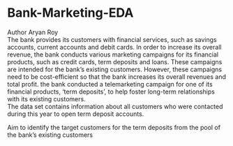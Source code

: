 # Bank-Marketing-EDA
Author Aryan Roy<br>
The bank provides its customers with financial services, such as savings accounts, current accounts and debit cards. In order to increase its overall revenue, the bank conducts various marketing campaigns for its financial products, such as credit cards, term deposits and loans. These campaigns are intended for the bank’s existing customers. However, these campaigns need to be cost-efficient so that the bank increases its overall revenues and total profit.
the bank conducted a telemarketing campaign for one of its financial products, ‘term deposits’, to help foster long-term relationships with its existing customers.<br>
The data set contains information about all customers who were contacted during this year to open term deposit accounts.<br>

Aim to identify the target customers for the term deposits from the pool of the bank’s existing customers
